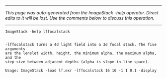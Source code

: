 
---

_This page was auto-generated from the ImageStack -help operator. Direct edits to it will be lost. Use the comments below to discuss this operation._

---

```
ImageStack -help lffocalstack


-lffocalstack turns a 4d light field into a 3d focal stack. The five arguments
are the lenslet width, height, the minimum alpha, the maximum alpha, and the
step size between adjacent depths (alpha is slope in line space).

Usage: ImageStack -load lf.exr -lffocalstack 16 16 -1 1 0.1 -display

```
